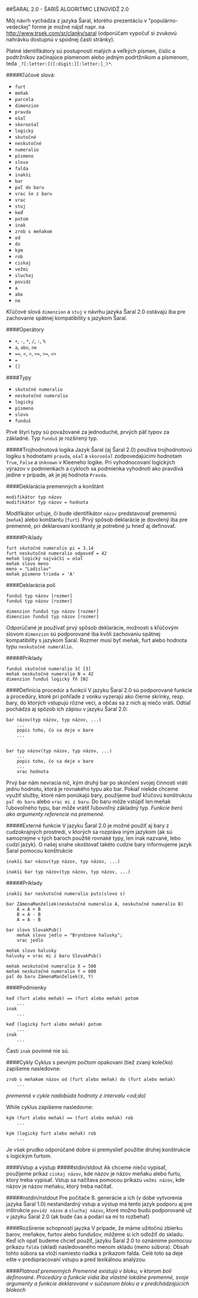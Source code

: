 ##ŠARAL 2.0 - ŠARIŠ ALGORITMIC LENGVIDŽ 2.0

Môj návrh vychádza z jazyka Šaral, ktorého prezentáciu v "populárno-vedeckej" forme je možné nájsť napr. na http://www.trsek.com/sr/clanky/saral (odporúčam vypočuť si zvukovú nahrávku dostupnú v spodnej časti stránky).

Platné identifikátory sú postupnosti malých a veľkých písmen, číslic a podtržníkov začínajúce písmenom alebo jedným podrtžníkom a písmenom, teda `_?[:letter:]([:digit:][:letter:]_)*`.

####Kľúčové slová:
* `furt`
* `meňak`
* `parcela`
* `dimenzion`
* `pravda`
* `ošaľ`
* `skoroošaľ`
* `logický`
* `skutočné`
* `neskutočné`
* `numeralio`
* `písmeno`
* `slovo`
* `falda`
* `inakši`
* `bar`
* `paľ do baru`
* `vrac še z baru`
* `vrac`
* `stuj`
* `keď`
* `potom`
* `inak`
* `zrob s meňakom`
* `od`
* `do`
* `kým`
* `rob`
* `ciskaj`
* `vežmi`
* `sluchaj`
* `povidz`
* `a`
* `abo`
* `ne`

Kľúčové slová `dimenzion` a `stuj` v návrhu jazyka Šaral 2.0 ostávajú iba pre zachovanie spätnej kompatibility s jazykom Šaral.

####Operátory
* `+`, `-`, `*`, `/`, `:`, `%`
* `a`, `abo`, `ne` 
* `==`, `<`, `>`, `<=`, `>=`, `<>`
* `=`
* `[]`

####Typy
* `skutočné numeralio`
* `neskutočné numeralio`
* `logický`
* `písmeno`
* `slovo`
* `funduš`

Prvé štyri typy sú považované za jednoduché, prvých päť typov za základné. Typ `funduš` je rozšírený typ.

#####Trojhodnotová logika
Jazyk Šaral (aj Šaral 2.0) používa trojhodnotovú logiku s hodnotami `pravda`, `ošaľ` a `skoroošaľ` zodpovedajúcimi hodnotam `True`, `False` a `Unknown` v Kleeneho logike. Pri vyhodnocovaní logických výrazov v podmienkach a cykloch sa podmienka vyhodnotí ako pravdivá jedine v prípade, ak je jej hodnota `Pravda`.

####Deklarácia premenných a konštánt
```
modifikátor typ názov
modifikátor typ názov = hodnota
```

Modifikátor určuje, či bude identifikátor `názov` predstavovať premennú (`meňak`) alebo konštantu (`furt`). Prvý spôsob deklarácie je dovolený iba pre premenné, pri deklarovaní konštanty je potrebné ju hneď aj definovať.

#####Príklady
```
furt skutočné numeralio pi = 3.14
furt neskutočné numeralio odpoveď = 42
meňak logický najväčší = ošaľ
meňak slovo meno
meno = "Ladislav"
meňak písmeno trieda = 'A'
```

####Deklarácia polí
```
funduš typ názov [rozmer]
funduš typ názov [rozmer]

dimenzion funduš typ názov [rozmer]
dimenzion funduš typ názov [rozmer]
```
Odporúčané je používať prvý spôsob deklarácie, možnosti s kľúčovým slovom `dimenzion` sú podporované iba kvôli zachovaniu spätnej kompatibility s jazykom Šaral. Rozmer musí byť meňak, furt alebo hodnota typu `neskutočné numerálio`.

#####Príklady
```
funduš skutočné numeralio šč [3]
meňak neskutočné numeralio N = 42
dimenzion funduš logický fň [N]
```

####Definícia procedúr a funkcií
V jazyku Šaral 2.0 sú podporované funkcie a procedúry, ktoré pri pohľade z vonku vyzerajú ako čierne skrinky, resp. bary, do ktorých vstupujú rôzne veci, a občas sa z nich aj niečo vráti. Odtiaľ pochádza aj spôzob ich zápisu v jazyku Šaral 2.0:

```
bar názov(typ názov, typ názov, ...) 
	...
	popis toho, čo sa deje v bare
	...


bar typ názov(typ názov, typ názov, ...) 
	...
	popis toho, čo sa deje v bare
	...
	vrac hodnota
```

Prvý bar nám nevracia nič, kým druhý bar po skončení svojej činnosti vráti jednu hodnotu, ktorá je rovnakého typu ako bar.
Pokiaľ niekde chceme využiť služby, ktoré nám ponúkajú bary, použijeme buď kľúčovú konštrukciu `paľ do baru` alebo `vrac mi z baru`. Do baru môže vstúpiť len meňak ľubovoľného typu, bar môže vrátiť ľubovoľný základný typ.
*Funkcie berú ako argumenty referencie na premenné.*

#####Externé funkcie
V jazyku Šaral 2.0 je možné použiť aj bary z cudzokrajných prostredí, v ktorých sa rozpráva iným jazykom (ak sú samozrejme v tých baroch  použité rovnaké typy, len inak nazvané, lebo cudzí jazyk). O našej snahe okoštovať takéto cudzie bary informujeme jazyk Šaral pomocou konštrukcie

```
inakši bar názov(typ názov, typ názov, ...) 

inakši bar typ názov(typ názov, typ názov, ...) 
```


#####Príklady
```
inakši bar neskutočné numeralio puts(slovo s)

bar ZámenaManželiek(neskutočné numeralio A, neskutočné numeralio B)
	A = A + B
	B = A - B
	A = A - B
	
bar slovo SlovakPub()
	meňak slovo jedlo = "Bryndzove halusky";
	vrac jedlo

meňak slovo halusky
halusky = vrac mi z baru SlovakPub()

meňak neskutočné numeralio X = 500
meňak neskutočné numeralio Y = 600
paľ do baru ZámenaManželiek(X, Y)
```
 
####Podmienky
```
keď (furt alebo meňak) == (furt alebo meňak) potom
	...
inak
	...
	
keď (logický furt alebo meňak) potom
	...
inak
	...
```
Časti `inak` povinné nie sú.

####Cykly
Cyklus s pevným počtom opakovaní (tiež zvaný kolečko) zapíšeme nasledovne:
```
zrob s meňakom názov od (furt alebo meňak) do (furt alebo meňak)
	...
```
*premenná v cykle nadobúda hodnoty z intervalu <od;do)*

While cyklus zapíšeme nasledovne:
```
kým (furt alebo meňak) == (furt alebo meňak) rob
	...

kým (logický furt alebo meňak) rob
	...
```
Je však prudko odporúčané dobre si premyslieť použitie druhej konštrukcie s logickým furtom.

####Vstup a výstup
#####stdin/stdout
Ak chceme niečo vypísať, použijeme príkaz `ciskaj názov`, kde názov je názov meňaku alebo furtu, ktorý treba vypísať.
Vstup sa načítava pomocou príkazu `vežmi názov`, kde názov je názov meňaku, ktorý treba načítať.

#####nstdin/nstdout
Pre počítače 8. generácie a ich (v dobe vytvorenia jazyka Šaral 1.0) nestandardný vstup a výstup má tento jazyk podporu aj pre inštrukcie `povidz názov` a `sluchaj názov`, ktoré možno budú podporované už v jazyku Šaral 2.0 (ak bude čas a podarí sa mi to rozbehať)

####Rozšírenie schopností jayzka
V prípade, že máme užitočnú zbierku barov, meňakov, furtov alebo fundušov, môžeme si ich odložiť do skladu. Keď ich opať budeme chcieť použiť, jazyku Šaral 2.0 to oznámime pomocou príkazu `falda` (sklad) nasledovaného menom skladu (meno súbora). Obsah tohto súbora sa vloží namiesto riadka s príkazom falda. Celé toto sa deje ešte v predspracovaní vstupu a pred lexikálnou analýzou.

####*Platnosť premenných*
*Premenné existujú v bloku, v ktorom boli definované. Procedúry a funkcie vidia iba vlastné lokálne premenné, svoje argumenty a funkcie deklarované v súčasnom bloku a v predchádzajúcich blokoch*
